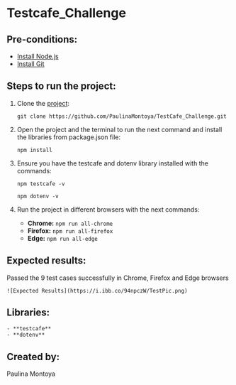 # Testcafe_Challenge

## Pre-conditions:
- [Install Node.js](https://nodejs.org/en/download/current/)
- [Install Git](https://git-scm.com/downloads)

## Steps to run the project:
1) Clone the [project](https://github.com/PaulinaMontoya/TestCafe_Challenge):

    `git clone https://github.com/PaulinaMontoya/TestCafe_Challenge.git`

2) Open the project and the terminal to run the next command and install the libraries from package.json file:

    `npm install`

3) Ensure you have the testcafe and dotenv library installed with the commands:

    `npm testcafe -v`

    `npm dotenv -v`

4) Run the project in different browsers with the next commands:

    - **Chrome:** `npm run all-chrome`
    - **Firefox:** `npm run all-firefox`
    - **Edge:** `npm run all-edge`

## Expected results:

Passed the 9 test cases successfully in Chrome, Firefox and Edge browsers

    ![Expected Results](https://i.ibb.co/94npczW/TestPic.png)

## Libraries:

    - **testcafe**
    - **dotenv**

## Created by:

Paulina Montoya


